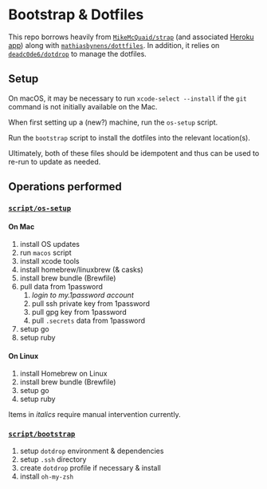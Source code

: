 # Bootstrap & Dotfiles

This repo borrows heavily from [`MikeMcQuaid/strap`](https://github.com/MikeMcQuaid/strap) (and associated [Heroku app](https://macos-strap.herokuapp.com/)) along with [`mathiasbynens/dottfiles`](https://github.com/mathiasbynens/dotfiles).
In addition, it relies on [`deadc0de6/dotdrop`](https://github.com/deadc0de6/dotdrop/) to manage the dotfiles.

## Setup

On macOS, it may be necessary to run `xcode-select --install` if the `git` command is not initially available on the Mac.

When first setting up a (new?) machine, run the `os-setup` script.

Run the `bootstrap` script to install the dotfiles into the relevant location(s).

Ultimately, both of these files should be idempotent and thus can be used to re-run to update as needed.

## Operations performed

### [`script/os-setup`]()

#### On Mac
1. install OS updates
1. run `macos` script
1. install xcode tools
1. install homebrew/linuxbrew (& casks)
1. install brew bundle (Brewfile)
1. pull data from 1password
    1. *login to my.1password account*
    1. pull ssh private key from 1password
    1. pull gpg key from 1password
    1. pull `.secrets` data from 1password
1. setup go
1. setup ruby

#### On Linux
1. install Homebrew on Linux
1. install brew bundle (Brewfile)
1. setup go
1. setup ruby

Items in *italics* require manual intervention currently.

### [`script/bootstrap`]()

1. setup `dotdrop` environment & dependencies
1. setup `.ssh` directory
1. create `dotdrop` profile if necessary & install
1. install `oh-my-zsh`
